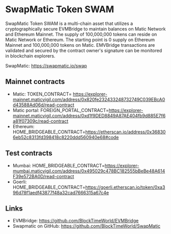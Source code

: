 # SwapMatic Token SWAM

SwapMatic Token SWAM is a multi-chain asset that utilizes a cryptographically secure EVMBridge to maintain balances on Matic Network and Ethereum Mainnet. The supply of 100,000,000 tokens can reside on Matic Network or Ethereum. The starting point is 0 supply on Ethereum Mainnet and 100,000,000 tokens on Matic. EMVBridge transactions are validated and secured by the contract owner's signature can be monitored in blockchain explorers.

SwapMatic: https://swapmatic.io/swap

## Mainnet contracts
- Matic: TOKEN_CONTRACT= https://explorer-mainnet.maticvigil.com/address/0x820fe232433248732749C039EBcA0d43588Ad06d/read-contract
- Matic portal: FOREIGN_PORTAL_CONTRACT=https://explorer-mainnet.maticvigil.com/address/0xd1f9DED8849A87AE404fb9d885E7f6a81f07309c/read-contract
- Ethereum: HOME_BRIDGEABLE_CONTRACT=https://etherscan.io/address/0x368306eb52c8313fd398418c8220ddd560940e68#code

## Test contracts
- Mumbai: HOME_BRIDGEABLE_CONTRACT=https://explorer-mumbai.maticvigil.com/address/0x495029c478BC182555bBeBe48A614F39e572BA0D/read-contract
- Goerli: HOME_BRIDGEABLE_CONTRACT=https://goerli.etherscan.io/token/0xa396d78f1aedf43877f48a32cad7666315a67c4e

## Links
- EVMBridge: https://github.com/BlockTimeWorld/EVMBridge
- Swapmatic on GitHub: https://github.com/BlockTimeWorld/SwapMatic
